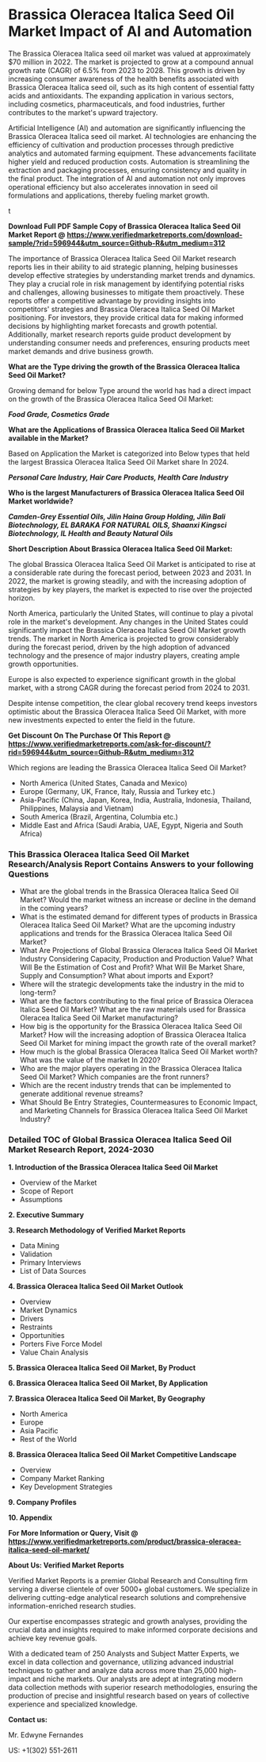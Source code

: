 <meta name="title" content="Global  Brassica Oleracea Italica Seed Oil Market Impact of AI and Automation"><meta name="description" content="  The Brassica Oleracea Italica seed oil market was valued at approximately $70 million in 2022. The market is projected to grow at a compound annual growth rate (CAGR"><meta name="title" content=" Brassica Oleracea Italica Seed Oil Market Size, Share, Scope, Trends, Growth, Opportunities, Analysis, Forecast"> <h1>Brassica Oleracea Italica Seed Oil Market Impact of AI and Automation</h1> <p>The Brassica Oleracea Italica seed oil market was valued at approximately $70 million in 2022. The market is projected to grow at a compound annual growth rate (CAGR) of 6.5% from 2023 to 2028. This growth is driven by increasing consumer awareness of the health benefits associated with Brassica Oleracea Italica seed oil, such as its high content of essential fatty acids and antioxidants. The expanding application in various sectors, including cosmetics, pharmaceuticals, and food industries, further contributes to the market's upward trajectory.</p> <p>Artificial Intelligence (AI) and automation are significantly influencing the Brassica Oleracea Italica seed oil market. AI technologies are enhancing the efficiency of cultivation and production processes through predictive analytics and automated farming equipment. These advancements facilitate higher yield and reduced production costs. Automation is streamlining the extraction and packaging processes, ensuring consistency and quality in the final product. The integration of AI and automation not only improves operational efficiency but also accelerates innovation in seed oil formulations and applications, thereby fueling market growth.</p> t</p><p id="" class=""><strong>Download Full PDF Sample Copy of Brassica Oleracea Italica Seed Oil Market Report @ <a href="https://www.verifiedmarketreports.com/download-sample/?rid=596944&utm_source=Github-R&utm_medium=312" target="_blank">https://www.verifiedmarketreports.com/download-sample/?rid=596944&utm_source=Github-R&utm_medium=312</a></strong></p><p>The importance of&nbsp;Brassica Oleracea Italica Seed Oil Market research reports lies in their ability to aid strategic planning, helping businesses develop effective strategies by understanding market trends and dynamics. They play a crucial role in risk management by identifying potential risks and challenges, allowing businesses to mitigate them proactively. These reports offer a competitive advantage by providing insights into competitors' strategies and Brassica Oleracea Italica Seed Oil Market positioning. For investors, they provide critical data for making informed decisions by highlighting market forecasts and growth potential. Additionally, market research reports guide product development by understanding consumer needs and preferences, ensuring products meet market demands and drive business growth.</p><p><strong>What are the&nbsp;Type driving the growth of the Brassica Oleracea Italica Seed Oil Market?</strong></p><p id="" class="">Growing demand for below Type around the world has had a direct impact on the growth of the Brassica Oleracea Italica Seed Oil Market:</p><em><strong>Food Grade, Cosmetics Grade</strong></em></p><strong>What are the&nbsp;Applications&nbsp;of Brassica Oleracea Italica Seed Oil Market available in the Market?</strong></p><p id="" class="">Based on Application the Market is categorized into Below types that held the largest Brassica Oleracea Italica Seed Oil Market share In 2024.</p><em><strong>Personal Care Industry, Hair Care Products, Health Care Industry</strong></em></p><strong>Who is the largest Manufacturers of Brassica Oleracea Italica Seed Oil Market worldwide?</strong></p><p><em><strong>Camden-Grey Essential Oils, Jilin Haina Group Holding, Jilin Bali Biotechnology, EL BARAKA FOR NATURAL OILS, Shaanxi Kingsci Biotechnology, IL Health and Beauty Natural Oils</strong></em></p><p id="" class=""><strong>Short Description About Brassica Oleracea Italica Seed Oil Market:</strong></p><p>The global Brassica Oleracea Italica Seed Oil Market is anticipated to rise at a considerable rate during the forecast period, between 2023 and 2031. In 2022, the market is growing steadily, and with the increasing adoption of strategies by key players, the market is expected to rise over the projected horizon.</p><p>North America, particularly the United States, will continue to play a pivotal role in the market's development. Any changes in the United States could significantly impact the Brassica Oleracea Italica Seed Oil Market growth trends. The market in North America is projected to grow considerably during the forecast period, driven by the high adoption of advanced technology and the presence of major industry players, creating ample growth opportunities.</p><p>Europe is also expected to experience significant growth in the global market, with a strong CAGR during the forecast period from 2024 to 2031.</p><p>Despite intense competition, the clear global recovery trend keeps investors optimistic about the Brassica Oleracea Italica Seed Oil Market, with more new investments expected to enter the field in the future.</p><p id="" class=""><strong>Get Discount On The Purchase Of This Report @ <a href="https://www.verifiedmarketreports.com/ask-for-discount/?rid=596944&utm_source=Github-R&utm_medium=312" target="_blank">https://www.verifiedmarketreports.com/ask-for-discount/?rid=596944&utm_source=Github-R&utm_medium=312</a></strong></p>Which regions are leading the Brassica Oleracea Italica Seed Oil Market?</p><ul><li>North America (United States, Canada and Mexico)</li><li>Europe (Germany, UK, France, Italy, Russia and Turkey etc.)</li><li>Asia-Pacific (China, Japan, Korea, India, Australia, Indonesia, Thailand, Philippines, Malaysia and Vietnam)</li><li>South America (Brazil, Argentina, Columbia etc.)</li><li>Middle East and Africa (Saudi Arabia, UAE, Egypt, Nigeria and South Africa)</li></ul><h3 id="" class="">This Brassica Oleracea Italica Seed Oil Market Research/Analysis Report Contains Answers to your following Questions</h3><ul><li>What are the global trends in the Brassica Oleracea Italica Seed Oil Market? Would the market witness an increase or decline in the demand in the coming years?</li><li>What is the estimated demand for different types of products in Brassica Oleracea Italica Seed Oil Market? What are the upcoming industry applications and trends for the Brassica Oleracea Italica Seed Oil Market?</li><li>What Are Projections of Global Brassica Oleracea Italica Seed Oil Market Industry Considering Capacity, Production and Production Value? What Will Be the Estimation of Cost and Profit? What Will Be Market Share, Supply and Consumption? What about imports and Export?</li><li>Where will the strategic developments take the industry in the mid to long-term?</li><li>What are the factors contributing to the final price of Brassica Oleracea Italica Seed Oil Market? What are the raw materials used for Brassica Oleracea Italica Seed Oil Market manufacturing?</li><li>How big is the opportunity for the Brassica Oleracea Italica Seed Oil Market? How will the increasing adoption of Brassica Oleracea Italica Seed Oil Market for mining impact the growth rate of the overall market?</li><li>How much is the global Brassica Oleracea Italica Seed Oil Market worth? What was the value of the market In 2020?</li><li>Who are the major players operating in the Brassica Oleracea Italica Seed Oil Market? Which companies are the front runners?</li><li>Which are the recent industry trends that can be implemented to generate additional revenue streams?</li><li>What Should Be Entry Strategies, Countermeasures to Economic Impact, and Marketing Channels for Brassica Oleracea Italica Seed Oil Market Industry?</li></ul><h3 id="" class="">Detailed TOC of Global Brassica Oleracea Italica Seed Oil Market Research Report, 2024-2030</h3><p id="" class=""><strong>1. Introduction of the Brassica Oleracea Italica Seed Oil Market</strong></p><ul><li>Overview of the Market</li><li>Scope of Report</li><li>Assumptions</li></ul><p id="" class=""><strong>2. Executive Summary</strong></p><p id="" class=""><strong>3. Research Methodology of Verified Market Reports</strong></p><ul><li>Data Mining</li><li>Validation</li><li>Primary Interviews</li><li>List of Data Sources</li></ul><p id="" class=""><strong>4. Brassica Oleracea Italica Seed Oil Market Outlook</strong></p><ul><li>Overview</li><li>Market Dynamics</li><li>Drivers</li><li>Restraints</li><li>Opportunities</li><li>Porters Five Force Model</li><li>Value Chain Analysis</li></ul><p id="" class=""><strong>5. Brassica Oleracea Italica Seed Oil Market, By Product</strong></p><p id="" class=""><strong>6. Brassica Oleracea Italica Seed Oil Market, By Application</strong></p><p id="" class=""><strong>7. Brassica Oleracea Italica Seed Oil Market, By Geography</strong></p><ul><li>North America</li><li>Europe</li><li>Asia Pacific</li><li>Rest of the World</li></ul><p id="" class=""><strong>8. Brassica Oleracea Italica Seed Oil Market Competitive Landscape</strong></p><ul><li>Overview</li><li>Company Market Ranking</li><li>Key Development Strategies</li></ul><p id="" class=""><strong>9. Company Profiles</strong></p><p id="" class=""><strong>10. Appendix</strong></p><p id="" class=""><strong>For More Information or Query, Visit @ <a href="https://www.verifiedmarketreports.com/product/brassica-oleracea-italica-seed-oil-market/" target="_blank">https://www.verifiedmarketreports.com/product/brassica-oleracea-italica-seed-oil-market/</a></strong></p><p id="" class=""><strong>About Us: Verified Market Reports</strong></p><p id="" class="">Verified Market Reports is a premier Global Research and Consulting firm serving a diverse clientele of over 5000+ global customers. We specialize in delivering cutting-edge analytical research solutions and comprehensive information-enriched research studies.</p><p id="" class="">Our expertise encompasses strategic and growth analyses, providing the crucial data and insights required to make informed corporate decisions and achieve key revenue goals.</p><p id="" class="">With a dedicated team of 250 Analysts and Subject Matter Experts, we excel in data collection and governance, utilizing advanced industrial techniques to gather and analyze data across more than 25,000 high-impact and niche markets. Our analysts are adept at integrating modern data collection methods with superior research methodologies, ensuring the production of precise and insightful research based on years of collective experience and specialized knowledge.</p><p id="" class=""><strong>Contact us:</strong></p><p id="" class="">Mr. Edwyne Fernandes</p><p id="" class="">US: +1(302) 551-2611</p>
